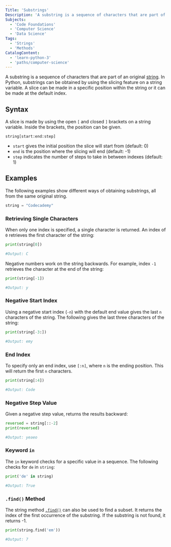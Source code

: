 ```yaml
---
Title: 'Substrings'
Description: 'A substring is a sequence of characters that are part of an original string.'
Subjects:
  - 'Code Foundations'
  - 'Computer Science'
  - 'Data Science'
Tags:
  - 'Strings'
  - 'Methods'
CatalogContent:
  - 'learn-python-3'
  - 'paths/computer-science'
---
```


A substring is a sequence of characters that are part of an original [string](https://www.codecademy.com/resources/docs/python/strings). In Python, substrings can be obtained by using the slicing feature on a string variable. A slice can be made in a specific position within the string or it can be made at the default index.

## Syntax

A slice is made by using the open `[` and closed `]` brackets on a string variable. Inside the brackets, the position can be given.

```psuedo
string[start:end:step]
```

- `start` gives the initial position the slice will start from (default: 0)
- `end` is the position where the slicing will end (default: -1)
- `step` indicates the number of steps to take in between indexes (default: 1)

## Examples

The following examples show different ways of obtaining substrings, all from the same original string.

```python
string = "Codecademy"
```

### Retrieving Single Characters

When only one index is specified, a single character is returned. An index of `0` retrieves the first character of the string:

```py
print(string[0])

#Output: C
```

Negative numbers work on the string backwards. For example, index `-1` retrieves the character at the end of the string:

```python
print(string[-1])

#Output: y
```

### Negative Start Index

Using a negative start index (`-n`) with the default end value gives the last `n` characters of the string. The following gives the last three characters of the string:

```python
print(string[-3:])

#Output: emy
```

### End Index

To specify only an end index, use `[:n]`, where `n` is the ending position. This will return the first `n` characters.

```python
print(string[:4])

#Output: Code
```

### Negative Step Value

Given a negative step value, returns the results backward:

```python
reversed = string[::-2]
print(reversed)

#Output: yeaeo
```

### Keyword `in`

The `in` keyword checks for a specific value in a sequence. The following checks for `de` in `string`:

```python
print('de' in string)

#Output: True
```

### `.find()` Method

The string method [`.find()`](https://www.codecademy.com/resources/docs/python/strings/find) can also be used to find a subset. It returns the index of the first occurrence of the substring. If the substring is not found, it returns -1.

```python
print(string.find('em'))

#Output: 7
```

